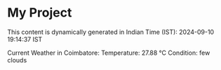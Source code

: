 # My Project

This content is dynamically generated in Indian Time (IST): 2024-09-10 19:14:37 IST


Current Weather in Coimbatore:
Temperature: 27.88 °C
Condition: few clouds

